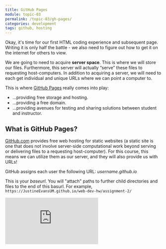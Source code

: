 ```yaml
---
title: GitHub Pages
module: topic-03
permalink: /topic-03/gh-pages/
categories: development
tags: github, hosting
---
```


<div class="divider-heading"></div>


Okay, it's time for our first HTML coding experience and subsequent page. Writing it is only half the battle - we also need to figure out how to get it on the internet for others to view.

We are going to need to acquire **server space**. This is where we will store our files. Furthermore, this server will actually “serve” these files to requesting host-computers. In addition to acquiring a server, we will need to each get individual and unique URLs where we can point a computer to.

This is where <a href="https://pages.github.com/" target="_blank">GitHub Pages</a> really comes into play:
<ul class="pros-and-cons">
  <li class="icon-pro">...providing free storage and hosting.</li>
  <li class="icon-pro">...providing a free domain.</li>
  <li class="icon-pro">...providing avenues for testing and sharing solutions between student and instructor.</li>
</ul>


<div class="divider-pg"></div>


## What is GitHub Pages?
[GitHub.com](https://github.com) provides free web hosting for static websites (a static site is one that does not involve server-side computational work beyond serving or delivering files to a requesting host-computer). For this course, this means we can utilize them as our server, and they will also provide us with URLs!

GitHub assigns each user the following URL:
_username.github.io_

This is your _baseurl_. You will "attach" paths to further child directories and files to the end of this basurl. For example, `https://JustineEvansUM.github.io/web-dev-hw/assignment-2/`

<div class="embed-responsive embed-responsive-16by9">
  <iframe class="embed-responsive-item" src="https://www.youtube.com/embed/2MsN8gpT6jY?rel=0&amp;showinfo=0" frameborder="0" allowfullscreen></iframe>
</div>
